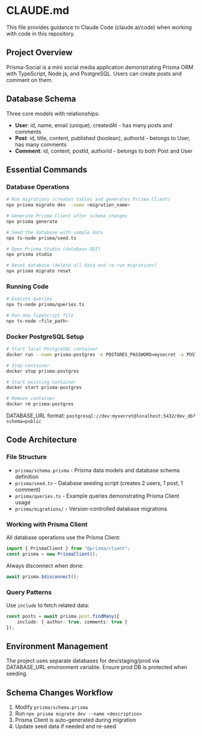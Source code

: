 # CLAUDE.md

This file provides guidance to Claude Code (claude.ai/code) when working with code in this repository.

## Project Overview
Prisma-Social is a mini social media application demonstrating Prisma ORM with TypeScript, Node.js, and PostgreSQL. Users can create posts and comment on them.

## Database Schema
Three core models with relationships:
- **User**: id, name, email (unique), createdAt - has many posts and comments
- **Post**: id, title, content, published (boolean), authorId - belongs to User, has many comments
- **Comment**: id, content, postId, authorId - belongs to both Post and User

## Essential Commands

### Database Operations
```bash
# Run migrations (creates tables and generates Prisma Client)
npx prisma migrate dev --name <migration_name>

# Generate Prisma Client after schema changes
npx prisma generate

# Seed the database with sample data
npx ts-node prisma/seed.ts

# Open Prisma Studio (database GUI)
npx prisma studio

# Reset database (delete all data and re-run migrations)
npx prisma migrate reset
```

### Running Code
```bash
# Execute queries
npx ts-node prisma/queries.ts

# Run any TypeScript file
npx ts-node <file_path>
```

### Docker PostgreSQL Setup
```bash
# Start local PostgreSQL container
docker run --name prisma-postgres -e POSTGRES_PASSWORD=mysecret -e POSTGRES_USER=dev -e POSTGRES_DB=dev_db -p 5432:5432 -d postgres:15

# Stop container
docker stop prisma-postgres

# Start existing container
docker start prisma-postgres

# Remove container
docker rm prisma-postgres
```

DATABASE_URL format: `postgresql://dev:mysecret@localhost:5432/dev_db?schema=public`

## Code Architecture

### File Structure
- `prisma/schema.prisma` - Prisma data models and database schema definition
- `prisma/seed.ts` - Database seeding script (creates 2 users, 1 post, 1 comment)
- `prisma/queries.ts` - Example queries demonstrating Prisma Client usage
- `prisma/migrations/` - Version-controlled database migrations

### Working with Prisma Client
All database operations use the Prisma Client:
```typescript
import { PrismaClient } from "@prisma/client";
const prisma = new PrismaClient();
```

Always disconnect when done:
```typescript
await prisma.$disconnect();
```

### Query Patterns
Use `include` to fetch related data:
```typescript
const posts = await prisma.post.findMany({
    include: { author: true, comments: true }
});
```

## Environment Management
The project uses separate databases for dev/staging/prod via DATABASE_URL environment variable. Ensure prod DB is protected when seeding.

## Schema Changes Workflow
1. Modify `prisma/schema.prisma`
2. Run `npx prisma migrate dev --name <description>`
3. Prisma Client is auto-generated during migration
4. Update seed data if needed and re-seed
